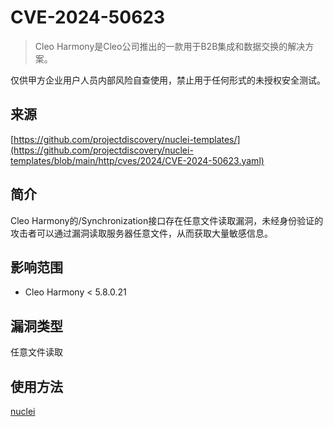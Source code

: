 # CVE-2024-50623

>Cleo Harmony是Cleo公司推出的一款用于B2B集成和数据交换的解决方案。

仅供甲方企业用户人员内部风险自查使用，禁止用于任何形式的未授权安全测试。

## 来源

[https://github.com/projectdiscovery/nuclei-templates/](https://github.com/projectdiscovery/nuclei-templates/blob/main/http/cves/2024/CVE-2024-50623.yaml)

## 简介

Cleo Harmony的/Synchronization接口存在任意文件读取漏洞，未经身份验证的攻击者可以通过漏洞读取服务器任意文件，从而获取大量敏感信息。

## 影响范围

-   Cleo Harmony < 5.8.0.21

## 漏洞类型

任意文件读取

## 使用方法

[nuclei](https://github.com/projectdiscovery/nuclei/blob/master/README_CN.md)
